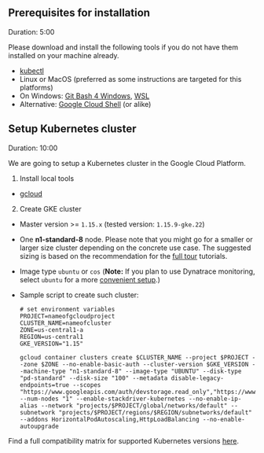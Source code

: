 
## Prerequisites for installation
Duration: 5:00

Please download and install the following tools if you do not have them installed on your machine already.

- [kubectl](https://kubernetes.io/docs/tasks/tools/install-kubectl/)
- Linux or MacOS (preferred as some instructions are targeted for this platforms)
- On Windows: [Git Bash 4 Windows](https://gitforwindows.org/), [WSL](https://docs.microsoft.com/en-us/windows/wsl/install-win10)
- Alternative: [Google Cloud Shell](https://cloud.google.com/shell) (or alike)

## Setup Kubernetes cluster
Duration: 10:00

We are going to setup a Kubernetes cluster in the Google Cloud Platform.

1. Install local tools
  - [gcloud](https://cloud.google.com/sdk/gcloud/)

2. Create GKE cluster
  - Master version >= `1.15.x` (tested version: `1.15.9-gke.22`)
  - One **n1-standard-8** node. Please note that you might go for a smaller or larger size cluster depending on the concrete use case. The suggested sizing is based on the recommendation for the [full tour](../../?cat=full-tour) tutorials.
  - Image type `ubuntu` or `cos` (**Note:** If you plan to use Dynatrace monitoring, select `ubuntu` for a more [convenient setup](https://keptn.sh/docs/0.9.x/monitoring/dynatrace/install/#notes).)
  - Sample script to create such cluster:

    ```
    # set environment variables
    PROJECT=nameofgcloudproject
    CLUSTER_NAME=nameofcluster
    ZONE=us-central1-a
    REGION=us-central1
    GKE_VERSION="1.15"
    ```

    ```
    gcloud container clusters create $CLUSTER_NAME --project $PROJECT --zone $ZONE --no-enable-basic-auth --cluster-version $GKE_VERSION --machine-type "n1-standard-8" --image-type "UBUNTU" --disk-type "pd-standard" --disk-size "100" --metadata disable-legacy-endpoints=true --scopes "https://www.googleapis.com/auth/devstorage.read_only","https://www.googleapis.com/auth/logging.write","https://www.googleapis.com/auth/monitoring","https://www.googleapis.com/auth/servicecontrol","https://www.googleapis.com/auth/service.management.readonly","https://www.googleapis.com/auth/trace.append" --num-nodes "1" --enable-stackdriver-kubernetes --no-enable-ip-alias --network "projects/$PROJECT/global/networks/default" --subnetwork "projects/$PROJECT/regions/$REGION/subnetworks/default" --addons HorizontalPodAutoscaling,HttpLoadBalancing --no-enable-autoupgrade
    ```

Find a full compatibility matrix for supported Kubernetes versions [here](https://keptn.sh/docs/0.9.x/operate/k8s_support/).
